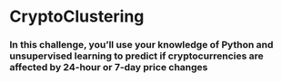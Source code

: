 # CryptoClustering

### In this challenge, you’ll use your knowledge of Python and unsupervised learning to predict if cryptocurrencies are affected by 24-hour or 7-day price changes
